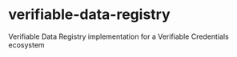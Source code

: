 # verifiable-data-registry
 Verifiable Data Registry implementation for a Verifiable Credentials ecosystem
